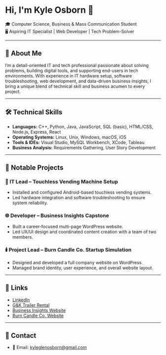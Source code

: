 # Hi, I'm Kyle Osborn 👋

🎓 Computer Science, Business & Mass Communication Student  
🖥️ Aspiring IT Specialist | Web Developer | Tech Problem-Solver  

---

## 💼 About Me

I’m a detail-oriented IT and tech professional passionate about solving problems, building digital tools, and supporting end-users in tech environments. With experience in IT hardware setup, software troubleshooting, web development, and data-driven business insights, I bring a unique blend of technical skill and business acumen to every project.

---

## 🛠️ Technical Skills

- **Languages:** C++, Python, Java, JavaScript, SQL (basic), HTML/CSS, Node.js, Express, React  
- **Operating Systems:** Linux, Unix, Windows, macOS, iOS  
- **Tools & IDEs:** Visual Studio, MySQL Workbench, XCode, Tableau  
- **Business Analysis:** Requirements Gathering, User Story Development  

---

## 📂 Notable Projects

### 🔧 IT Lead – Touchless Vending Machine Setup
- Installed and configured Android-based touchless vending systems.
- Led hardware integration and software troubleshooting to ensure system reliability.

### 🌐 Developer – Business Insights Capstone
- Built a career-focused multi-page WordPress website.
- Led UX/UI design and coordinated content creation with a team of two members.

### 🕯️ Project Lead – Burn Candle Co. Startup Simulation
- Designed and developed a full company website on WordPress.
- Managed brand identity, user experience, and overall website layout.

---

## 🔗 Links

- [LinkedIn](https://www.linkedin.com/in/kyle-osborn-896509328/)
- [G&K Trailer Rental](https://gktrailerrental.com)
- [Business Insights Website](https://businessteam2.wordpress.com/)
- [Burn Candle Co. Website](https://burncandleco.wordpress.com/)

---

## 📢 Contact

- 📧 Email: kyleglenosborn@gmail.com
